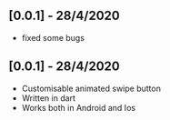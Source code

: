 ## [0.0.1] - 28/4/2020
* fixed some bugs
## [0.0.1] - 28/4/2020

* Customisable animated swipe button
* Written in dart
* Works both in Android and Ios
